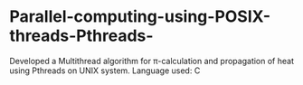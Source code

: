 # Parallel-computing-using-POSIX-threads-Pthreads-
Developed a Multithread algorithm for π-calculation and propagation of heat using Pthreads on UNIX system. Language used: C

